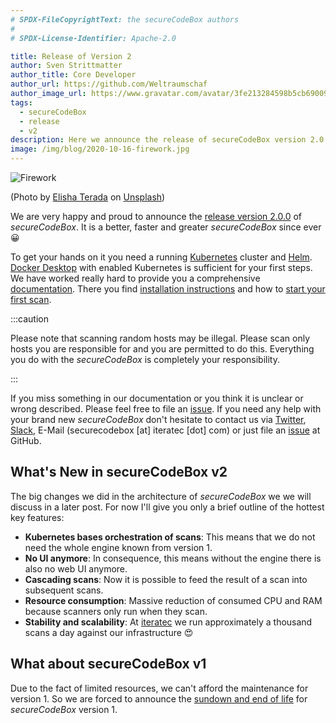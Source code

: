 ```yaml
---
# SPDX-FileCopyrightText: the secureCodeBox authors
#
# SPDX-License-Identifier: Apache-2.0

title: Release of Version 2
author: Sven Strittmatter
author_title: Core Developer
author_url: https://github.com/Weltraumschaf
author_image_url: https://www.gravatar.com/avatar/3fe213284598b5cb69009665902c77a1
tags:
  - secureCodeBox
  - release
  - v2
description: Here we announce the release of secureCodeBox version 2.0!
image: /img/blog/2020-10-16-firework.jpg
---
```


![Firework](/img/blog/2020-10-16-firework.jpg)

(Photo by [Elisha Terada](https://unsplash.com/@elishaterada) on [Unsplash](https://unsplash.com/s/photos/firework))

We are very happy and proud to announce the [release version 2.0.0](https://github.com/secureCodeBox/secureCodeBox/releases/tag/v2.0.0) of _secureCodeBox_. It is a better, faster and greater _secureCodeBox_ since ever 😀

<!--truncate-->

To get your hands on it you need a running [Kubernetes](https://kubernetes.io/) cluster and [Helm](https://helm.sh/). [Docker Desktop](https://www.docker.com/products/docker-desktop) with enabled Kubernetes is sufficient for your first steps. We have worked really hard to provide you a comprehensive [documentation](https://www.securecodebox.io/). There you find [installation instructions](https://www.securecodebox.io/docs/getting-started/installation) and how to [start your first scan](https://www.securecodebox.io/docs/getting-started/first-scans).

:::caution

Please note that scanning random hosts may be illegal. Please scan only hosts you are responsible for and you are permitted to do this. Everything you do with the _secureCodeBox_ is completely your responsibility.

:::

If you miss something in our documentation or you think it is unclear or wrong described. Please feel free to file an [issue](https://github.com/secureCodeBox/documentation/issues). If you need any help with your brand new _secureCodeBox_ don't hesitate to contact us via [Twitter](https://www.twitter.com/secureCodeBox), [Slack](https://join.slack.com/t/securecodebox/shared_invite/enQtNDU3MTUyOTM0NTMwLTBjOWRjNjVkNGEyMjQ0ZGMyNDdlYTQxYWQ4MzNiNGY3MDMxNThkZjJmMzY2NDRhMTk3ZWM3OWFkYmY1YzUxNTU), E-Mail (securecodebox [at] iteratec [dot] com) or just file an [issue](https://github.com/secureCodeBox/secureCodeBox) at GitHub.

## What's New in secureCodeBox v2

The big changes we did in the architecture of _secureCodeBox_ we we will discuss in a later post. For now I'll give you only a brief outline of the hottest key features:

- **Kubernetes bases orchestration of scans**: This means that we do not need the whole engine known from version 1.
- **No UI anymore**: In consequence, this means without the engine there is also no web UI anymore.
- **Cascading scans**: Now it is possible to feed the result of a scan into subsequent scans.
- **Resource consumption**: Massive reduction of consumed CPU and RAM because scanners only run when they scan.
- **Stability and scalability**: At [iteratec](https://www.iteratec.com) we run approximately a thousand scans a day against our infrastructure 😍

## What about secureCodeBox v1

Due to the fact of limited resources, we can't afford the maintenance for version 1. So we are forced to announce the [sundown and end of life](/blog/2020/10/15/sundown-and-eol-of-version-1) for _secureCodeBox_ version 1.
